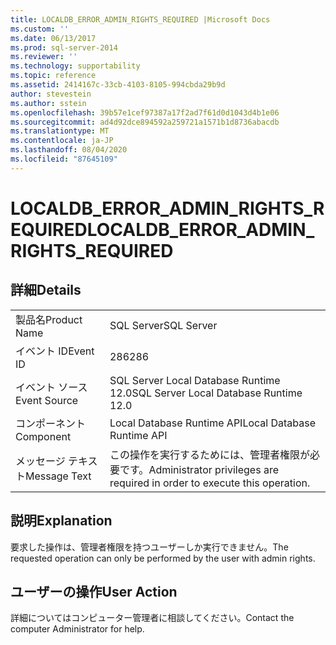 ```yaml
---
title: LOCALDB_ERROR_ADMIN_RIGHTS_REQUIRED |Microsoft Docs
ms.custom: ''
ms.date: 06/13/2017
ms.prod: sql-server-2014
ms.reviewer: ''
ms.technology: supportability
ms.topic: reference
ms.assetid: 2414167c-33cb-4103-8105-994cbda29b9d
author: stevestein
ms.author: sstein
ms.openlocfilehash: 39b57e1cef97387a17f2ad7f61d0d1043d4b1e06
ms.sourcegitcommit: ad4d92dce894592a259721a1571b1d8736abacdb
ms.translationtype: MT
ms.contentlocale: ja-JP
ms.lasthandoff: 08/04/2020
ms.locfileid: "87645109"
---
```

# <a name="localdb_error_admin_rights_required"></a><span data-ttu-id="f5402-102">LOCALDB_ERROR_ADMIN_RIGHTS_REQUIRED</span><span class="sxs-lookup"><span data-stu-id="f5402-102">LOCALDB_ERROR_ADMIN_RIGHTS_REQUIRED</span></span>
    
## <a name="details"></a><span data-ttu-id="f5402-103">詳細</span><span class="sxs-lookup"><span data-stu-id="f5402-103">Details</span></span>  
  
|||  
|-|-|  
|<span data-ttu-id="f5402-104">製品名</span><span class="sxs-lookup"><span data-stu-id="f5402-104">Product Name</span></span>|<span data-ttu-id="f5402-105">SQL Server</span><span class="sxs-lookup"><span data-stu-id="f5402-105">SQL Server</span></span>|  
|<span data-ttu-id="f5402-106">イベント ID</span><span class="sxs-lookup"><span data-stu-id="f5402-106">Event ID</span></span>|<span data-ttu-id="f5402-107">286</span><span class="sxs-lookup"><span data-stu-id="f5402-107">286</span></span>|  
|<span data-ttu-id="f5402-108">イベント ソース</span><span class="sxs-lookup"><span data-stu-id="f5402-108">Event Source</span></span>|<span data-ttu-id="f5402-109">SQL Server Local Database Runtime 12.0</span><span class="sxs-lookup"><span data-stu-id="f5402-109">SQL Server Local Database Runtime 12.0</span></span>|  
|<span data-ttu-id="f5402-110">コンポーネント</span><span class="sxs-lookup"><span data-stu-id="f5402-110">Component</span></span>|<span data-ttu-id="f5402-111">Local Database Runtime API</span><span class="sxs-lookup"><span data-stu-id="f5402-111">Local Database Runtime API</span></span>|  
|<span data-ttu-id="f5402-112">メッセージ テキスト</span><span class="sxs-lookup"><span data-stu-id="f5402-112">Message Text</span></span>|<span data-ttu-id="f5402-113">この操作を実行するためには、管理者権限が必要です。</span><span class="sxs-lookup"><span data-stu-id="f5402-113">Administrator privileges are required in order to execute this operation.</span></span>|  
  
## <a name="explanation"></a><span data-ttu-id="f5402-114">説明</span><span class="sxs-lookup"><span data-stu-id="f5402-114">Explanation</span></span>  
 <span data-ttu-id="f5402-115">要求した操作は、管理者権限を持つユーザーしか実行できません。</span><span class="sxs-lookup"><span data-stu-id="f5402-115">The requested operation can only be performed by the user with admin rights.</span></span>  
  
## <a name="user-action"></a><span data-ttu-id="f5402-116">ユーザーの操作</span><span class="sxs-lookup"><span data-stu-id="f5402-116">User Action</span></span>  
 <span data-ttu-id="f5402-117">詳細についてはコンピューター管理者に相談してください。</span><span class="sxs-lookup"><span data-stu-id="f5402-117">Contact the computer Administrator for help.</span></span>  
  
  
